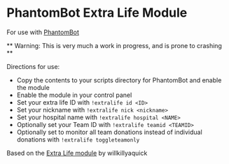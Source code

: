 # PhantomBot Extra Life Module

For use with [PhantomBot](https://phantombot.tv/)

** Warning: This is very much a work in progress, and is prone to crashing **

Directions for use:

* Copy the contents to your scripts directory for PhantomBot and enable the module
* Enable the module in your control panel
* Set your extra life ID with ```!extralife id <ID>```
* Set your nickname with ```!extralife nick <nickname>```
* Set your hospital name with ```!extralife hospital <NAME>```
* Optionally set your Team ID with ```!extralife teamid <TEAMID>```
* Optionally set to monitor all team donations instead of individual donations with ```!extralife toggleteamonly```

Based on the [Extra Life module](https://github.com/willkillyaquick/PhantomBotModules) by willkillyaquick
